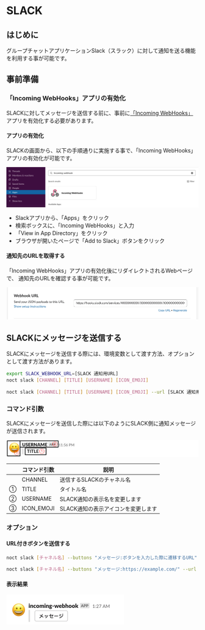 # SLACK
## はじめに
  グループチャットアプリケーションSlack（スラック）に対して通知を送る機能を利用する事が可能です。

## 事前準備
### 「Incoming WebHooks」アプリの有効化
  SLACKに対してメッセージを送信する前に、事前に[「Incoming WebHooks」](https://slack.com/apps/A0F7XDUAZ-incoming-webhooks)
アプリを有効化する必要があります。

#### アプリの有効化
  SLACKの画面から、以下の手順通りに実施する事で、「Incoming WebHooks」アプリの有効化が可能です。

![Incoming WebHooks の有効化](./images/enable_incoming_webhook_1.jpeg)

- Slackアプリから、「Apps」をクリック
- 検索ボックスに、「Incoming WebHooks」と入力
- 「View in App Directory」をクリック
- ブラウザが開いたページで「Add to Slack」ボタンをクリック

#### 通知先のURLを取得する
  「Incoming WebHooks」アプリの有効化後にリダイレクトされるWebページで、
通知先のURLを確認する事が可能です。

![通知先のURL確認](./images/slack_notification_url.png)

## SLACKにメッセージを送信する
  SLACKにメッセージを送信する際には、環境変数として渡す方法、オプションとして渡す方法があります。

```bash tab="環境変数からURLを設定する"
export SLACK_WEBHOOK_URL=[SLACK 通知用URL]
noct slack [CHANNEL] [TITLE] [USERNAME] [ICON_EMOJI]
```

```bash tab="コマンド引数からURLを設定する"
noct slack [CHANNEL] [TITLE] [USERNAME] [ICON_EMOJI] --url [SLACK 通知用URL]
```

### コマンド引数
  SLACKにメッセージを送信した際には以下のようにSLACK側に通知メッセージが送信されます。

![SLACKへの通知メッセージ送信](./images/slack_command_example.jpeg)

|    | コマンド引数 | 説明                                |
|----|--------------|-------------------------------------|
|    | CHANNEL      | 送信するSLACKのチャネル名           |
| ①  | TITLE        | タイトル名                          |
| ②  | USERNAME     | SLACK通知の表示名を変更します       |
| ③  | ICON_EMOJI   | SLACK通知の表示アイコンを変更します |

### オプション
#### URL付きボタンを送信する
```bash tab="引数"
noct slack [チャネル名] --buttons "メッセージ:ボタンを入力した際に遷移するURL" --url [SLACK 通知用URL]
```

```bash tab="実行コマンドサンプル"
noct slack [チャネル名] --buttons "メッセージ:https://example.com/" --url [SLACK 通知用URL]
```

#### 表示結果
![URL付きのボタンを送信](./images/slack_single_button.png)

